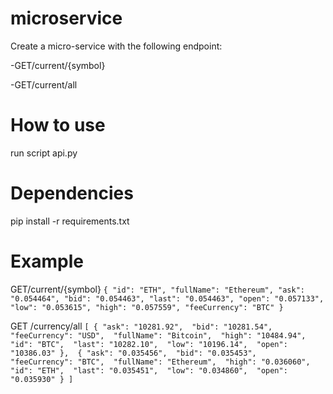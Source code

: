 # microservice
Create a micro-service with the following endpoint:

-GET/current/{symbol}

-GET/current/all

# How to use
run script api.py

# Dependencies
pip install -r requirements.txt

# Example
GET/current/{symbol}
`
{
"id": "ETH",
"fullName": "Ethereum",
"ask": "0.054464",
"bid": "0.054463",
"last": "0.054463",
"open": "0.057133",
"low": "0.053615",
"high": "0.057559",
"feeCurrency": "BTC"
}
`

GET /currency/all
`
[
  {
    "ask": "10281.92", 
    "bid": "10281.54", 
    "feeCurrency": "USD", 
    "fullName": "Bitcoin", 
    "high": "10484.94", 
    "id": "BTC", 
    "last": "10282.10", 
    "low": "10196.14", 
    "open": "10386.03"
  }, 
  {
    "ask": "0.035456", 
    "bid": "0.035453", 
    "feeCurrency": "BTC", 
    "fullName": "Ethereum", 
    "high": "0.036060", 
    "id": "ETH", 
    "last": "0.035451", 
    "low": "0.034860", 
    "open": "0.035930"
  }
]
`
